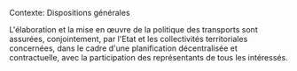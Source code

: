 Contexte: Dispositions générales

L'élaboration et la mise en œuvre de la politique des transports sont assurées, conjointement, par l'Etat et les collectivités territoriales concernées, dans le cadre d'une planification décentralisée et contractuelle, avec la participation des représentants de tous les intéressés.